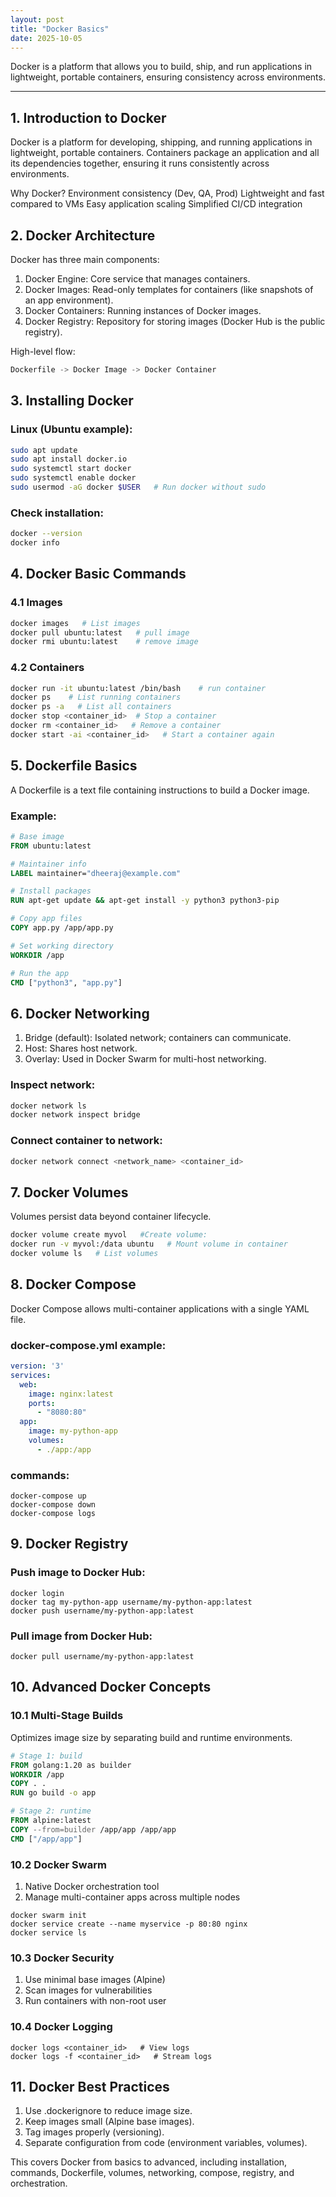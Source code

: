 ```yaml
---
layout: post
title: "Docker Basics"
date: 2025-10-05
---
```


Docker is a platform that allows you to build, ship, and run applications in lightweight, portable containers, ensuring consistency across environments.

---

## 1. Introduction to Docker
Docker is a platform for developing, shipping, and running applications in lightweight, portable containers. Containers package an application and all its dependencies together, ensuring it runs consistently across environments.

Why Docker?
Environment consistency (Dev, QA, Prod)
Lightweight and fast compared to VMs
Easy application scaling
Simplified CI/CD integration

## 2. Docker Architecture
Docker has three main components:
1. Docker Engine: Core service that manages containers.
2. Docker Images: Read-only templates for containers (like snapshots of an app environment).
3. Docker Containers: Running instances of Docker images.
4. Docker Registry: Repository for storing images (Docker Hub is the public registry).

High-level flow:
```rust
Dockerfile -> Docker Image -> Docker Container
```

## 3. Installing Docker
### Linux (Ubuntu example):
```bash
sudo apt update
sudo apt install docker.io
sudo systemctl start docker
sudo systemctl enable docker
sudo usermod -aG docker $USER   # Run docker without sudo
```
### Check installation:
```bash
docker --version
docker info
```

## 4. Docker Basic Commands
### 4.1 Images
```bash
docker images   # List images
docker pull ubuntu:latest   # pull image
docker rmi ubuntu:latest    # remove image
```
### 4.2 Containers
```bash
docker run -it ubuntu:latest /bin/bash    # run container
docker ps    # List running containers
docker ps -a   # List all containers
docker stop <container_id>  # Stop a container
docker rm <container_id>   # Remove a container
docker start -ai <container_id>   # Start a container again
```
## 5. Dockerfile Basics
A Dockerfile is a text file containing instructions to build a Docker image.
### Example:
```dockerfile
# Base image
FROM ubuntu:latest

# Maintainer info
LABEL maintainer="dheeraj@example.com"

# Install packages
RUN apt-get update && apt-get install -y python3 python3-pip

# Copy app files
COPY app.py /app/app.py

# Set working directory
WORKDIR /app

# Run the app
CMD ["python3", "app.py"]
```

## 6. Docker Networking
1. Bridge (default): Isolated network; containers can communicate.
2. Host: Shares host network.
3. Overlay: Used in Docker Swarm for multi-host networking.
### Inspect network:
```bash
docker network ls
docker network inspect bridge
```
### Connect container to network:
```bash
docker network connect <network_name> <container_id>
```
## 7. Docker Volumes
Volumes persist data beyond container lifecycle.
```bash
docker volume create myvol   #Create volume:
docker run -v myvol:/data ubuntu   # Mount volume in container
docker volume ls   # List volumes
```
## 8. Docker Compose
Docker Compose allows multi-container applications with a single YAML file.
### docker-compose.yml example:
```yaml
version: '3'
services:
  web:
    image: nginx:latest
    ports:
      - "8080:80"
  app:
    image: my-python-app
    volumes:
      - ./app:/app
```

### commands:
```
docker-compose up
docker-compose down
docker-compose logs
```

## 9. Docker Registry
### Push image to Docker Hub:
```
docker login
docker tag my-python-app username/my-python-app:latest
docker push username/my-python-app:latest
```
### Pull image from Docker Hub:
```
docker pull username/my-python-app:latest
```

## 10. Advanced Docker Concepts
### 10.1 Multi-Stage Builds
Optimizes image size by separating build and runtime environments.
```dockerfile
# Stage 1: build
FROM golang:1.20 as builder
WORKDIR /app
COPY . .
RUN go build -o app

# Stage 2: runtime
FROM alpine:latest
COPY --from=builder /app/app /app/app
CMD ["/app/app"]
```
### 10.2 Docker Swarm
1. Native Docker orchestration tool
2. Manage multi-container apps across multiple nodes
```
docker swarm init
docker service create --name myservice -p 80:80 nginx
docker service ls
```
### 10.3 Docker Security
1. Use minimal base images (Alpine)
2. Scan images for vulnerabilities
3. Run containers with non-root user

### 10.4 Docker Logging
```
docker logs <container_id>   # View logs
docker logs -f <container_id>   # Stream logs
```

## 11. Docker Best Practices
1. Use .dockerignore to reduce image size.
2. Keep images small (Alpine base images).
3. Tag images properly (versioning).
4. Separate configuration from code (environment variables, volumes).

This covers Docker from basics to advanced, including installation, commands, Dockerfile, volumes, networking, compose, registry, and orchestration.





